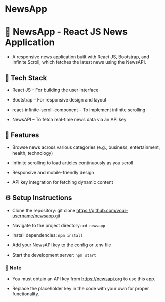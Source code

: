 # NewsApp
# 📰 NewsApp - React JS News Application
- A responsive news application built with React JS, Bootstrap, and Infinite Scroll, which fetches the latest news using the NewsAPI.

## 🔧 Tech Stack
- React JS – For building the user interface

- Bootstrap – For responsive design and layout

- react-infinite-scroll-component – To implement infinite scrolling

- NewsAPI – To fetch real-time news data via an API key

## 🚀 Features
- Browse news across various categories (e.g., business, entertainment, health, technology)

- Infinite scrolling to load articles continuously as you scroll

- Responsive and mobile-friendly design

- API key integration for fetching dynamic content

## ⚙️ Setup Instructions
- Clone the repository:
git clone https://github.com/your-username/newsapp.git

- Navigate to the project directory:
``` cd newsapp ```

- Install dependencies:
``` npm install ```

- Add your NewsAPI key to the config or .env file

- Start the development server:
``` npm start ```

### 📌 Note
- You must obtain an API key from https://newsapi.org to use this app.

- Replace the placeholder key in the code with your own for proper functionality.
